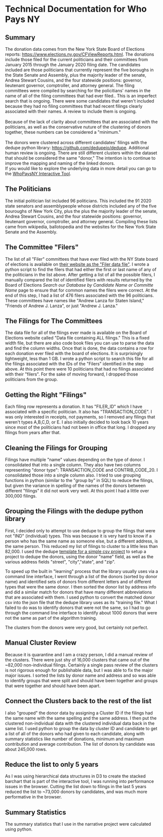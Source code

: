 # Technical Documentation for Who Pays NY

## Summary
The donation data comes from the New York State Board of Elections reports:
<a href="https://www.elections.ny.gov/CFViewReports.html" target="_blank">https://www.elections.ny.gov/CFViewReports.html</a>. 
The donations include those filed for the current politicians and their committees from January 2015 through the January 2020 
filing date. The candidates included are those politicians that currently represent the five boroughs in the State Senate and Assembly, 
plus the majority leader of the senate, Andrea Stewart Cousins, and the four statewide positions:
governor, lieutenant governor, comptroller, and attorney general. The filing committees were compiled by searching for the policitians' 
names in the name of all of the filing committees that had ever filed.. This is an imperfect search that is ongoing. There were some candidates that weren't included because they had no filing committees that had recent filings clearly associated with their names. A review to include them is ongoing. 
<br><br>
Because of the lack of clarity about
committees that are associated with the politicians, as well as the conservative nuture of the clustering of donors together, these numbers can be considered
a "minimum."
<br><br>
The donors were clustered across different candidates' filings with the dedupe python library: <a href="https://github.com/dedupeio/dedupe">https://github.com/dedupeio/dedupe</a>. Additional
human review is ongoing.  There are still different clusters within the dataset that should be considered the same "donor," 
The intention is to continue to improve the mapping and naming of the linked donors.  
If you would like to explore the underlying data in more detail
you can go to the <a href="https://bit.ly/WhoPaysNY">WhoPaysNY Interactive Tool</a>. 

## The Politicians
The initial politician list included 96 politicians. This included the 91 2020 state senators and assemblypeople whose districts included any of the five bouroughs of New York City, plus the plus the majority leader of the senate, Andrea Stewart Cousins, and the four statewide positions: governor, lieutenant governor, comptroller, and attorney general. Compiling these lists came from wikipedia, ballotopedia and the websites for the New York State Senate and the Assembly.

## The Committee "Filers"
The list of all "Filer" committees that have ever filed with the NY State board of elections is available on <a href="https://www.elections.ny.gov/CFViewReports.html" target="_blank">their website as the "Filer data file"</a>. I wrote a python script to find the filers that had either the first or last name of any of the politicians in the list above. After getting a list of all the possible filers, I manually compared the list of identified filers with results returned by the Board of Elections *Search our Database by
Candidate Name or Committe Name* page to ensure that for common names the filers were correct. At the end of this step, I had a list of 476 filers associated with the 96 politicians. These committees have names like "Andrew Lanza for Staten Island," "Friends of Andrew J. Lanza", or just "Andrew J. Lanza."

## The Filings for The Committees
The data file for all of the filings ever made is available on the Board of Elections website called "Data file containing ALL filings." This is a fixed width file, but there are also code book files you can use to parse the data and find the column widths. Once that is done, the data contains a row for each donation ever filed with the board of elections. It is surprisingly lightweight, less than 1 GB. I wrote a python script to search this file for all the filings associated with the IDs of the "Filers" identified in the step above. At this point there were 10 politicians that had no filings associated with their "filers". For the sake of moving forward, I dropped those politicians from the group.

## Getting the Right "Filings"
Each filing row represents a donation. It has "FILER_ID" which I have associated with a specific politician. It also has "TRANSACTION_CODE". I was only interested in receipts, not payments, so I removed any filings that weren't types A,B,C,D, or E. I also initially decided to look back 10 years since most of the politicians had not been in office that long. I dropped any filings from years after that.

## Cleaning the Filings for Grouping
Filings have multiple "name" values depending on the type of donor. I consolidated that into a single column. They also have two columns representing "donor type": TRANSACTION_CODE and CONTRIB_CODE_20. I consolidated those into a single column also. I tried to use grouping functions in python (similar to the "group by" in SQL) to reduce the filings, but given the variance in spelling of the names of the donors between different "filings" it did not work very well. At this point I had a little over 300,000 filings.

## Grouping the Filings with the dedupe python library
First, I decided only to attempt to use dedupe to group the filings that were not "IND" (individual) types. This was because it is very hard to know if a person who has the same name as someone else, but a different address, is the same person. This reduced my list of filings to cluster to a little less than 82,000. I used the dedupe <a href="https://github.com/dedupeio/dedupe-examples" target="_blank">template for a simple csv project</a> to setup a project to dedupe the donors, using the donor "name" field, as well as the various address fields "street", "city","state", and "zip".  

To speed up the built in "learning" process that the library usually uses via a command line interface, I went through a list of the donors (sorted by donor name) and identified sets of donors from different letters and of different types that were the same donor. I then sorted the donor list by address info and did a similar match for donors that have many different abbreviations that are associated with them. I used python to convert the matched donor csv into the json file that the dedupe library uses as its "training file."  What I failed to do was to identify donors that were not the same, so I had to go through the command line interface to identify about 1000 donors that were not the same as part of the algorithm training.

The clusters from the donors were very good, but certainly not perfect.

## Manual Cluster Review
Because it is quarantine and I am a crazy person, I did a manual review of the clusters. There were just shy of 16,000 clusters that came out of the ~82,000 non-individual filings. Certainly a single pass review of the clusters is not rigorous enough for publishable data, but I was able to fix the major major issues. I sorted the lists by donor name and address and so was able to identify groups that were split and should have been together and groups that were together and should have been apart.

## Connect the Clusters back to the rest of the list
I also "grouped" the donor data by assigning a Cluster ID if the filings had the same name with the same spelling and the same address. I then put the clustered non-individual data with the clustered individual data back in the same list. I used python to group the data by cluster ID and candidate to get a list of all of the donors who had given to each candidate, along with summary statistics like number of donations, minimum and maximum contribution and average contribution. The list of donors by candidate was about 245,000 rows.  

## Reduce the list to only 5 years
As I was using hierarchical data structures in D3 to create the stacked barchart that is part of the interactive tool, I was running into performance issues in the browser. Cutting the list down to filings in the last 5 years reduced the list to ~73,000 donors by candidates, and was much more performative in the browser.

## Summary Statistics
The summary statistics that I use in the narrative project were calculated using python.






